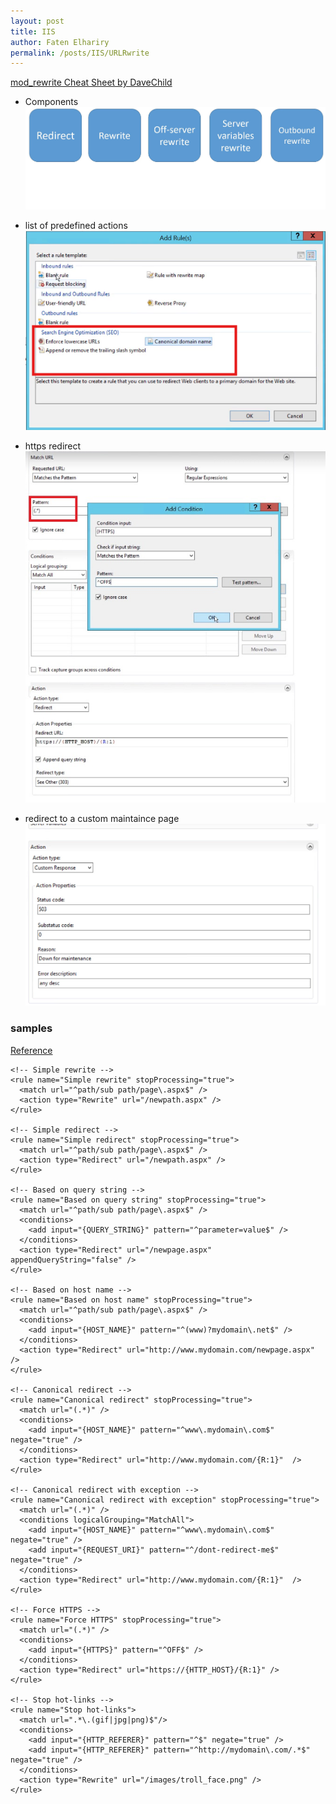 ```yaml
---
layout: post
title: IIS
author: Faten Elhariry
permalink: /posts/IIS/URLRwrite
---
```

[mod_rewrite Cheat Sheet by DaveChild](https://cheatography.com/davechild/cheat-sheets/mod-rewrite/)

- Components 
![alt text](imgs\url_rewite_components.jpg)


- list of predefined actions  
![defined rules](image.png)

- https  redirect  
![redirect](imgs\https_redirect.jpg)

- redirect to a custom maintaince page 
![alt text](imgs\image-1.png)



### samples 
[Reference](https://gist.github.com/greggnakamura/d96bd052097fd9d75593)

<rewrite>
  <!-- Have a bunch of redirects?  Put them in a separate file -->
  <rules configSource="Rewrites.config" />

  <rules>
  
    <!-- Simple rewrite -->
    <rule name="Simple rewrite" stopProcessing="true">
      <match url="^path/sub path/page\.aspx$" />
      <action type="Rewrite" url="/newpath.aspx" />
    </rule>
    
    <!-- Simple redirect -->
    <rule name="Simple redirect" stopProcessing="true">
      <match url="^path/sub path/page\.aspx$" />
      <action type="Redirect" url="/newpath.aspx" />
    </rule>
    
    <!-- Based on query string -->
    <rule name="Based on query string" stopProcessing="true">
      <match url="^path/sub path/page\.aspx$" />
      <conditions>
        <add input="{QUERY_STRING}" pattern="^parameter=value$" />
      </conditions>
      <action type="Redirect" url="/newpage.aspx" appendQueryString="false" />
    </rule>
    
    <!-- Based on host name -->
    <rule name="Based on host name" stopProcessing="true">
      <match url="^path/sub path/page\.aspx$" />
      <conditions>
        <add input="{HOST_NAME}" pattern="^(www)?mydomain\.net$" />
      </conditions>
      <action type="Redirect" url="http://www.mydomain.com/newpage.aspx"  />
    </rule>
    
    <!-- Canonical redirect -->
    <rule name="Canonical redirect" stopProcessing="true">
      <match url="(.*)" />  
      <conditions>
        <add input="{HOST_NAME}" pattern="^www\.mydomain\.com$" negate="true" />
      </conditions>
      <action type="Redirect" url="http://www.mydomain.com/{R:1}"  />
    </rule>
    
    <!-- Canonical redirect with exception -->
    <rule name="Canonical redirect with exception" stopProcessing="true">
      <match url="(.*)" />  
      <conditions logicalGrouping="MatchAll">
        <add input="{HOST_NAME}" pattern="^www\.mydomain\.com$" negate="true" />
        <add input="{REQUEST_URI}" pattern="^/dont-redirect-me$" negate="true" />
      </conditions>
      <action type="Redirect" url="http://www.mydomain.com/{R:1}"  />
    </rule>

    <!-- Force HTTPS -->
    <rule name="Force HTTPS" stopProcessing="true">
      <match url="(.*)" />
      <conditions>
        <add input="{HTTPS}" pattern="^OFF$" />
      </conditions>
      <action type="Redirect" url="https://{HTTP_HOST}/{R:1}" />
    </rule>
  
    <!-- Stop hot-links -->
    <rule name="Stop hot-links">  
      <match url=".*\.(gif|jpg|png)$"/>  
      <conditions>  
        <add input="{HTTP_REFERER}" pattern="^$" negate="true" />  
        <add input="{HTTP_REFERER}" pattern="^http://mydomain\.com/.*$" negate="true" />  
      </conditions>  
      <action type="Rewrite" url="/images/troll_face.png" />  
    </rule>
    
  </rules>
</rewrite>